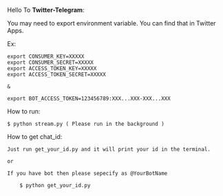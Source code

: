 Hello To **Twitter-Telegram**:

You may need to export environment variable. You can find that in Twitter Apps.

Ex:

    export CONSUMER_KEY=XXXXX
    export CONSUMER_SECRET=XXXXX
    export ACCESS_TOKEN_KEY=XXXXX
    export ACCESS_TOKEN_SECRET=XXXXX

    &

    export BOT_ACCESS_TOKEN=123456789:XXX...XXX-XXX...XXX

How to run:

    $ python stream.py ( Please run in the background )

How to get chat_id:

    Just run get_your_id.py and it will print your id in the terminal.

    or 

    If you have bot then please sepecify as @YourBotName
    
        $ python get_your_id.py

